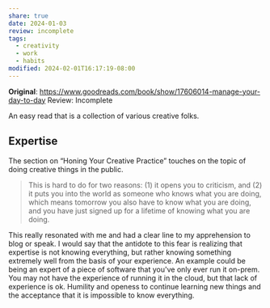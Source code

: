 ```yaml
---
share: true
date: 2024-01-03
review: incomplete
tags:
  - creativity
  - work
  - habits
modified: 2024-02-01T16:17:19-08:00
---
```


**Original**: https://www.goodreads.com/book/show/17606014-manage-your-day-to-day
Review: Incomplete

An easy read that is a collection of various creative folks.
## Expertise
The section on “Honing Your Creative Practice” touches on the topic of doing creative things in the public.

> This is hard to do for two reasons: (1) it opens you to criticism, and (2) it puts you into the world as someone who knows what you are doing, which means tomorrow you also have to know what you are doing, and you have just signed up for a lifetime of knowing what you are doing.

This really resonated with me and had a clear line to my apprehension to blog or speak. I would say that the antidote to this fear is realizing that expertise is not knowing everything, but rather knowing something extremely well from the basis of your experience. An example could be being an expert of a piece of software that you've only ever run it on-prem. You may not have the experience of running it in the cloud, but that lack of experience is ok. Humility and openess to continue learning new things and the acceptance that it is impossible to know everything.